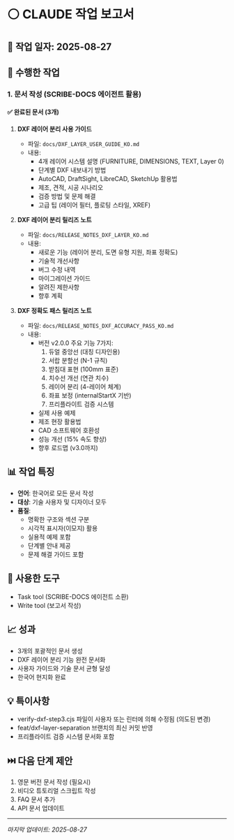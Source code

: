 # ⚪ CLAUDE 작업 보고서

## 📅 작업 일자: 2025-08-27

## 🎯 수행한 작업

### 1. 문서 작성 (SCRIBE-DOCS 에이전트 활용)

#### ✅ 완료된 문서 (3개)

1. **DXF 레이어 분리 사용 가이드**
   - 파일: `docs/DXF_LAYER_USER_GUIDE_KO.md`
   - 내용:
     - 4개 레이어 시스템 설명 (FURNITURE, DIMENSIONS, TEXT, Layer 0)
     - 단계별 DXF 내보내기 방법
     - AutoCAD, DraftSight, LibreCAD, SketchUp 활용법
     - 제조, 견적, 시공 시나리오
     - 검증 방법 및 문제 해결
     - 고급 팁 (레이어 필터, 플로팅 스타일, XREF)

2. **DXF 레이어 분리 릴리즈 노트**
   - 파일: `docs/RELEASE_NOTES_DXF_LAYER_KO.md`
   - 내용:
     - 새로운 기능 (레이어 분리, 도면 유형 지원, 좌표 정확도)
     - 기술적 개선사항
     - 버그 수정 내역
     - 마이그레이션 가이드
     - 알려진 제한사항
     - 향후 계획

3. **DXF 정확도 패스 릴리즈 노트**
   - 파일: `docs/RELEASE_NOTES_DXF_ACCURACY_PASS_KO.md`
   - 내용:
     - 버전 v2.0.0 주요 기능 7가지:
       1. 듀얼 중앙선 (대칭 디자인용)
       2. 서랍 분할선 (N-1 규칙)
       3. 받침대 표현 (100mm 표준)
       4. 치수선 개선 (연관 치수)
       5. 레이어 분리 (4-레이어 체계)
       6. 좌표 보정 (internalStartX 기반)
       7. 프리플라이트 검증 시스템
     - 실제 사용 예제
     - 제조 현장 활용법
     - CAD 소프트웨어 호환성
     - 성능 개선 (15% 속도 향상)
     - 향후 로드맵 (v3.0까지)

## 📊 작업 특징

- **언어**: 한국어로 모든 문서 작성
- **대상**: 기술 사용자 및 디자이너 모두
- **품질**: 
  - 명확한 구조와 섹션 구분
  - 시각적 표시자(이모지) 활용
  - 실용적 예제 포함
  - 단계별 안내 제공
  - 문제 해결 가이드 포함

## 🔧 사용한 도구

- Task tool (SCRIBE-DOCS 에이전트 소환)
- Write tool (보고서 작성)

## 📈 성과

- 3개의 포괄적인 문서 생성
- DXF 레이어 분리 기능 완전 문서화
- 사용자 가이드와 기술 문서 균형 달성
- 한국어 현지화 완료

## 💡 특이사항

- verify-dxf-step3.cjs 파일이 사용자 또는 린터에 의해 수정됨 (의도된 변경)
- feat/dxf-layer-separation 브랜치의 최신 커밋 반영
- 프리플라이트 검증 시스템 문서화 포함

## ⏭️ 다음 단계 제안

1. 영문 버전 문서 작성 (필요시)
2. 비디오 튜토리얼 스크립트 작성
3. FAQ 문서 추가
4. API 문서 업데이트

---
*마지막 업데이트: 2025-08-27*